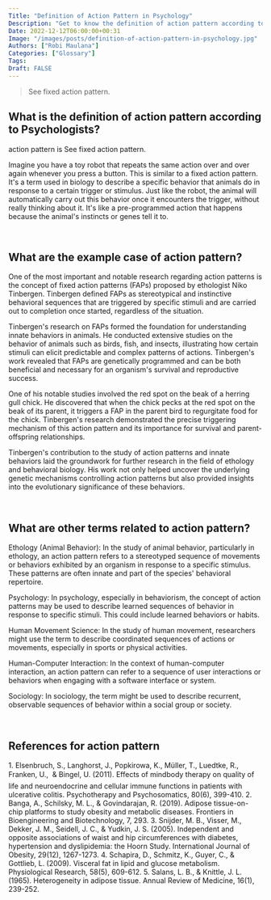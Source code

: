 ```yaml
---
Title: "Definition of Action Pattern in Psychology"
Description: "Get to know the definition of action pattern according to psychologists."
Date: 2022-12-12T06:00:00+00:31
Image: "/images/posts/definition-of-action-pattern-in-psychology.jpg"
Authors: ["Robi Maulana"]
Categories: ["Glossary"]
Tags: 
Draft: FALSE
---
```





> See fixed action pattern.

## What is the definition of action pattern according to Psychologists?

action pattern is See fixed action pattern.

Imagine you have a toy robot that repeats the same action over and over again whenever you press a button. This is similar to a fixed action pattern. It's a term used in biology to describe a specific behavior that animals do in response to a certain trigger or stimulus. Just like the robot, the animal will automatically carry out this behavior once it encounters the trigger, without really thinking about it. It's like a pre-programmed action that happens because the animal's instincts or genes tell it to.

 

## What are the example case of action pattern?

One of the most important and notable research regarding action patterns is the concept of fixed action patterns (FAPs) proposed by ethologist Niko Tinbergen. Tinbergen defined FAPs as stereotypical and instinctive behavioral sequences that are triggered by specific stimuli and are carried out to completion once started, regardless of the situation.

Tinbergen's research on FAPs formed the foundation for understanding innate behaviors in animals. He conducted extensive studies on the behavior of animals such as birds, fish, and insects, illustrating how certain stimuli can elicit predictable and complex patterns of actions. Tinbergen's work revealed that FAPs are genetically programmed and can be both beneficial and necessary for an organism's survival and reproductive success.

One of his notable studies involved the red spot on the beak of a herring gull chick. He discovered that when the chick pecks at the red spot on the beak of its parent, it triggers a FAP in the parent bird to regurgitate food for the chick. Tinbergen's research demonstrated the precise triggering mechanism of this action pattern and its importance for survival and parent-offspring relationships.

Tinbergen's contribution to the study of action patterns and innate behaviors laid the groundwork for further research in the field of ethology and behavioral biology. His work not only helped uncover the underlying genetic mechanisms controlling action patterns but also provided insights into the evolutionary significance of these behaviors.

 

## What are other terms related to action pattern?

Ethology (Animal Behavior): In the study of animal behavior, particularly in ethology, an action pattern refers to a stereotyped sequence of movements or behaviors exhibited by an organism in response to a specific stimulus. These patterns are often innate and part of the species' behavioral repertoire.

Psychology: In psychology, especially in behaviorism, the concept of action patterns may be used to describe learned sequences of behavior in response to specific stimuli. This could include learned behaviors or habits.

Human Movement Science: In the study of human movement, researchers might use the term to describe coordinated sequences of actions or movements, especially in sports or physical activities.

Human-Computer Interaction: In the context of human-computer interaction, an action pattern can refer to a sequence of user interactions or behaviors when engaging with a software interface or system.

Sociology: In sociology, the term might be used to describe recurrent, observable sequences of behavior within a social group or society.

 

## References for action pattern

1\. Elsenbruch, S., Langhorst, J., Popkirowa, K., Müller, T., Luedtke, R., Franken, U.,  & Bingel, U. (2011). Effects of mindbody therapy on quality of life and neuroendocrine and cellular immune functions in patients with ulcerative colitis. Psychotherapy and Psychosomatics, 80(6), 399-410. 2. Banga, A., Schilsky, M. L., & Govindarajan, R. (2019). Adipose tissue-on-chip platforms to study obesity and metabolic diseases. Frontiers in Bioengineering and Biotechnology, 7, 293. 3. Snijder, M. B., Visser, M., Dekker, J. M., Seidell, J. C., & Yudkin, J. S. (2005). Independent and opposite associations of waist and hip circumferences with diabetes, hypertension and dyslipidemia: the Hoorn Study. International Journal of Obesity, 29(12), 1267-1273. 4. Schapira, D., Schmitz, K., Guyer, C., & Gottlieb, L. (2009). Visceral fat in lipid and glucose metabolism. Physiological Research, 58(5), 609-612. 5. Salans, L. B., & Knittle, J. L. (1965). Heterogeneity in adipose tissue. Annual Review of Medicine, 16(1), 239-252.

